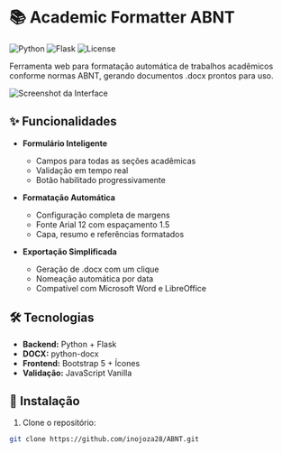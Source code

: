 # 📚 Academic Formatter ABNT

![Python](https://img.shields.io/badge/python-3.8%2B-blue)
![Flask](https://img.shields.io/badge/flask-2.0%2B-lightgrey)
![License](https://img.shields.io/badge/license-MIT-green)

Ferramenta web para formatação automática de trabalhos acadêmicos conforme normas ABNT, gerando documentos .docx prontos para uso.

![Screenshot da Interface](https://via.placeholder.com/800x500.png?text=Preview+do+Gerador+ABNT)

## ✨ Funcionalidades

- **Formulário Inteligente**
  - Campos para todas as seções acadêmicas
  - Validação em tempo real
  - Botão habilitado progressivamente

- **Formatação Automática**
  - Configuração completa de margens
  - Fonte Arial 12 com espaçamento 1.5
  - Capa, resumo e referências formatados

- **Exportação Simplificada**
  - Geração de .docx com um clique
  - Nomeação automática por data
  - Compatível com Microsoft Word e LibreOffice

## 🛠 Tecnologias

- **Backend:** Python + Flask
- **DOCX:** python-docx
- **Frontend:** Bootstrap 5 + Ícones
- **Validação:** JavaScript Vanilla

## 🚀 Instalação

1. Clone o repositório:
```bash
git clone https://github.com/inojoza28/ABNT.git
